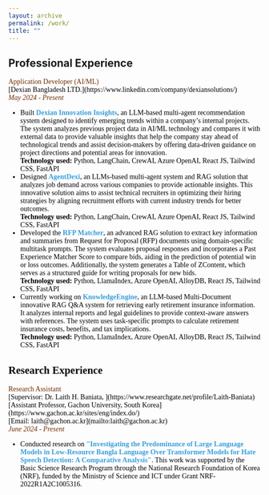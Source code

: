 ```yaml
---
layout: archive
permalink: /work/
title: ""
---
```


## Professional Experience
<!-- Senior Lecturer -->
<span style="font-family:Trebuchet MS; color:black;">
<span style="color:#6E2C00">Application Developer (AI/ML)</span><br/>
[Dexian Bangladesh LTD.](https://www.linkedin.com/company/dexiansolutions/)<br/> 
<span style="color:#6E2C00"><em>May 2024 - Present</em></span> 

<ul style="font-family:Trebuchet MS; color:black;"> 

<li>Built <b style="color:#389EDA">Dexian Innovation Insights</b>, an LLM-based multi-agent recommendation system designed to identify emerging trends within a company’s internal projects. The system analyzes previous project data in AI/ML technology and compares it with external data to provide valuable insights that help the company stay ahead of technological trends and assist decision-makers by offering data-driven guidance on project directions and potential areas for innovation.
<br>
<b>Technology used:</b> Python, LangChain, CrewAI, Azure OpenAI, React JS, Tailwind CSS, FastAPI</li> 

<li>Designed <b style="color:#389EDA">AgentDexi</b>, an LLMs-based multi-agent system and RAG solution that analyzes job demand across various companies to provide actionable insights. This innovative solution aims to assist technical recruiters in optimizing their hiring strategies by aligning recruitment efforts with current industry trends for better outcomes. 
<br>
<b>Technology used:</b> Python, LangChain, CrewAI, Azure OpenAI, React JS, Tailwind CSS, FastAPI</li> 

<li>Developed the <b style="color:#389EDA">RFP Matcher</b>, an advanced RAG solution to extract key information and summaries from Request for Proposal (RFP) documents using domain-specific multitask prompts. The system evaluates proposal responses and incorporates a Past Experience Matcher Score to compare bids, aiding in the prediction of potential win or loss outcomes. Additionally, the system generates a Table of ZContent, which serves as a structured guide for writing proposals for new bids. 
<br>
<b>Technology used:</b> Python, LlamaIndex, Azure OpenAI, AlloyDB, React JS, Tailwind CSS, FastAPI</li> 

<li>Currently working on <b style="color:#389EDA">KnowledgeEngine</b>, an LLM-based Multi-Document innovative RAG Q&A system for retrieving early retirement insurance information. It analyzes internal reports and legal guidelines to provide context-aware answers with references. The system uses task-specific prompts to calculate retirement insurance costs, benefits, and tax implications.
<br>
<b>Technology used:</b> Python, LlamaIndex, Azure OpenAI, AlloyDB, React JS, Tailwind CSS, FastAPI</li> 
</ul>

## Research Experience 
<span style="font-family:Trebuchet MS; color:black;">
<span style="color:#6E2C00">Research Assistant</span><br/>
[Supervisor: Dr. Laith H. Baniata, ](https://www.researchgate.net/profile/Laith-Baniata)<br/>
[Assistant Professor, Gachon University, South Korea](https://www.gachon.ac.kr/sites/eng/index.do/)<br/>
[Email: laith@gachon.ac.kr](mailto:laith@gachon.ac.kr)<br/>
<span style="color:#6E2C00"><em>June 2024 - Present</em></span>
<ul style="font-family:Trebuchet MS; color:black;">
<li> Conducted research on <b style="color:#389EDA">"Investigating the Predominance of Large Language Models in Low-Resource Bangla Language Over Transformer Models for Hate Speech Detection: A Comparative Analysis"</b>. This work was supported by the Basic Science Research Program through the National Research Foundation of Korea (NRF), funded by the Ministry of Science and ICT under Grant NRF-2022R1A2C1005316. </li> 
</ul>
